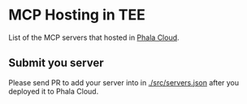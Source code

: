 # MCP Hosting in TEE

List of the MCP servers that hosted in [Phala Cloud](https://cloud.phala.network).

## Submit you server

Please send PR to add your server into in [./src/servers.json](./src/servers.json) after you deployed it to Phala Cloud.